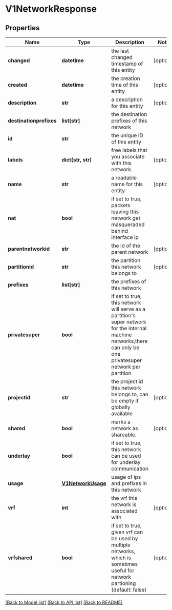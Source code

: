 # V1NetworkResponse

## Properties
Name | Type | Description | Notes
------------ | ------------- | ------------- | -------------
**changed** | **datetime** | the last changed timestamp of this entity | [optional] 
**created** | **datetime** | the creation time of this entity | [optional] 
**description** | **str** | a description for this entity | [optional] 
**destinationprefixes** | **list[str]** | the destination prefixes of this network | 
**id** | **str** | the unique ID of this entity | 
**labels** | **dict(str, str)** | free labels that you associate with this network. | [optional] 
**name** | **str** | a readable name for this entity | [optional] 
**nat** | **bool** | if set to true, packets leaving this network get masqueraded behind interface ip | 
**parentnetworkid** | **str** | the id of the parent network | [optional] 
**partitionid** | **str** | the partition this network belongs to | [optional] 
**prefixes** | **list[str]** | the prefixes of this network | 
**privatesuper** | **bool** | if set to true, this network will serve as a partition&#39;s super network for the internal machine networks,there can only be one privatesuper network per partition | 
**projectid** | **str** | the project id this network belongs to, can be empty if globally available | [optional] 
**shared** | **bool** | marks a network as shareable. | [optional] 
**underlay** | **bool** | if set to true, this network can be used for underlay communication | 
**usage** | [**V1NetworkUsage**](V1NetworkUsage.md) | usage of ips and prefixes in this network | 
**vrf** | **int** | the vrf this network is associated with | [optional] 
**vrfshared** | **bool** | if set to true, given vrf can be used by multiple networks, which is sometimes useful for network partioning (default: false) | [optional] 

[[Back to Model list]](../README.md#documentation-for-models) [[Back to API list]](../README.md#documentation-for-api-endpoints) [[Back to README]](../README.md)


